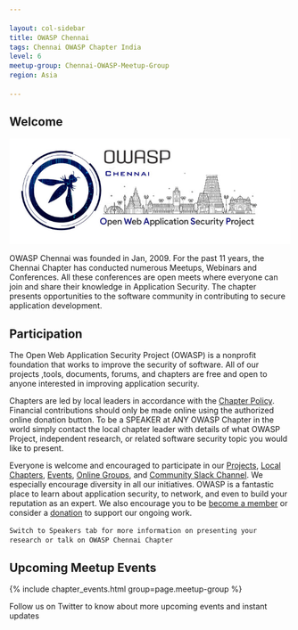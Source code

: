 ```yaml
---

layout: col-sidebar
title: OWASP Chennai
tags: Chennai OWASP Chapter India
level: 6
meetup-group: Chennai-OWASP-Meetup-Group
region: Asia

---
```


## Welcome

<img src="assets/images/logo/owasp_chennai_logo.png">

OWASP Chennai was founded in Jan, 2009. For the past 11 years, the Chennai Chapter has conducted numerous Meetups, Webinars and Conferences. All these conferences are open meets where everyone can join and share their knowledge in Application Security. The chapter presents opportunities to the software community in contributing to secure application development.

## Participation
The Open Web Application Security Project (OWASP) is a nonprofit foundation that works to improve the security of software. All of our projects ,tools, documents, forums, and chapters are free and open to anyone interested in improving application security. 

Chapters are led by local leaders in accordance with the [Chapter Policy](https://owasp.org/www-policy/). Financial contributions should only be made online using the authorized online donation button. To be a SPEAKER at ANY OWASP Chapter in the world simply contact the local chapter leader with details of what OWASP Project, independent research, or related software security topic you would like to present.

Everyone is welcome and encouraged to participate in our [Projects](/projects), [Local Chapters](/chapters), [Events](/events), [Online Groups](https://groups.google.com/a/owasp.com/), and [Community Slack Channel](https://owasp.slack.com/). We especially encourage diversity in all our initiatives. OWASP is a fantastic place to learn about application security, to network, and even to build your reputation as an expert. We also encourage you to be [become a member](/membership) or consider a [donation](/donate) to support our ongoing work.

```Switch to Speakers tab for more information on presenting your research or talk on OWASP Chennai Chapter```

## Upcoming Meetup Events

 {% include chapter_events.html group=page.meetup-group %}
 
Follow us on Twitter to know about more upcoming events and instant updates
